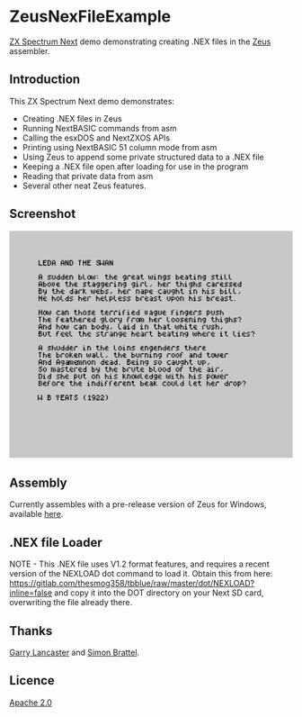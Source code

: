 # ZeusNexFileExample
[ZX Spectrum Next](https://www.specnext.com/) demo demonstrating creating .NEX files in the [Zeus](http://www.desdes.com/products/oldfiles/) assembler.

## Introduction
This ZX Spectrum Next demo demonstrates:
* Creating .NEX files in Zeus  
* Running NextBASIC commands from asm
* Calling the esxDOS and NextZXOS APIs  
* Printing using NextBASIC 51 column mode from asm  
* Using Zeus to append some private structured data to a .NEX file  
* Keeping a .NEX file open after loading for use in the program  
* Reading that private data from asm  
* Several other neat Zeus features.

## Screenshot
![Screenshot](https://github.com/Threetwosevensixseven/ZeusNexFileExample/raw/master/nexdemo.png)

## Assembly
Currently assembles with a pre-release version of Zeus for Windows, available [here](http://www.desdes.com/products/oldfiles/zeustest.exe).

## .NEX file Loader
NOTE - This .NEX file uses V1.2 format features, and requires a recent version of the NEXLOAD dot command to load it.
Obtain this from here: https://gitlab.com/thesmog358/tbblue/raw/master/dot/NEXLOAD?inline=false and copy it into
the DOT directory on your Next SD card, overwriting the file already there.

## Thanks
[Garry Lancaster](http://www.worldofspectrum.org/zxplus3e/) and [Simon Brattel](http://www.desdes.com/).

## Licence
[Apache 2.0](https://github.com/Threetwosevensixseven/ZeusNexFileExample/blob/master/LICENSE)
